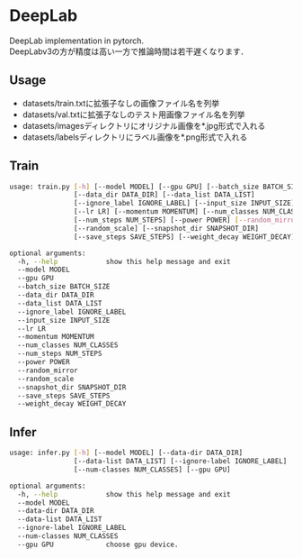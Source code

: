 # DeepLab

DeepLab implementation in pytorch.  
DeepLabv3の方が精度は高い一方で推論時間は若干遅くなります．

## Usage

* datasets/train.txtに拡張子なしの画像ファイル名を列挙
* datasets/val.txtに拡張子なしのテスト用画像ファイル名を列挙
* datasets/imagesディレクトリにオリジナル画像を*.jpg形式で入れる
* datasets/labelsディレクトリにラベル画像を*.png形式で入れる

## Train

```bash
usage: train.py [-h] [--model MODEL] [--gpu GPU] [--batch_size BATCH_SIZE]
                [--data_dir DATA_DIR] [--data_list DATA_LIST]
                [--ignore_label IGNORE_LABEL] [--input_size INPUT_SIZE]
                [--lr LR] [--momentum MOMENTUM] [--num_classes NUM_CLASSES]
                [--num_steps NUM_STEPS] [--power POWER] [--random_mirror]
                [--random_scale] [--snapshot_dir SNAPSHOT_DIR]
                [--save_steps SAVE_STEPS] [--weight_decay WEIGHT_DECAY]

optional arguments:
  -h, --help            show this help message and exit
  --model MODEL
  --gpu GPU
  --batch_size BATCH_SIZE
  --data_dir DATA_DIR
  --data_list DATA_LIST
  --ignore_label IGNORE_LABEL
  --input_size INPUT_SIZE
  --lr LR
  --momentum MOMENTUM
  --num_classes NUM_CLASSES
  --num_steps NUM_STEPS
  --power POWER
  --random_mirror
  --random_scale
  --snapshot_dir SNAPSHOT_DIR
  --save_steps SAVE_STEPS
  --weight_decay WEIGHT_DECAY
```

## Infer

```bash
usage: infer.py [-h] [--model MODEL] [--data-dir DATA_DIR]
                [--data-list DATA_LIST] [--ignore-label IGNORE_LABEL]
                [--num-classes NUM_CLASSES] [--gpu GPU]

optional arguments:
  -h, --help            show this help message and exit
  --model MODEL
  --data-dir DATA_DIR
  --data-list DATA_LIST
  --ignore-label IGNORE_LABEL
  --num-classes NUM_CLASSES
  --gpu GPU             choose gpu device.
```
